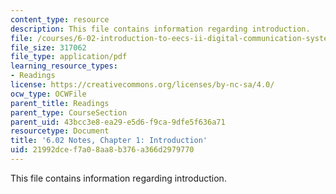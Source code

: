 ```yaml
---
content_type: resource
description: This file contains information regarding introduction.
file: /courses/6-02-introduction-to-eecs-ii-digital-communication-systems-fall-2012/21992dcef7a08aa8b376a366d2979770_MIT6_02F12_chap01.pdf
file_size: 317062
file_type: application/pdf
learning_resource_types:
- Readings
license: https://creativecommons.org/licenses/by-nc-sa/4.0/
ocw_type: OCWFile
parent_title: Readings
parent_type: CourseSection
parent_uid: 43bcc3e8-ea29-e5d6-f9ca-9dfe5f636a71
resourcetype: Document
title: '6.02 Notes, Chapter 1: Introduction'
uid: 21992dce-f7a0-8aa8-b376-a366d2979770
---
```

This file contains information regarding introduction.